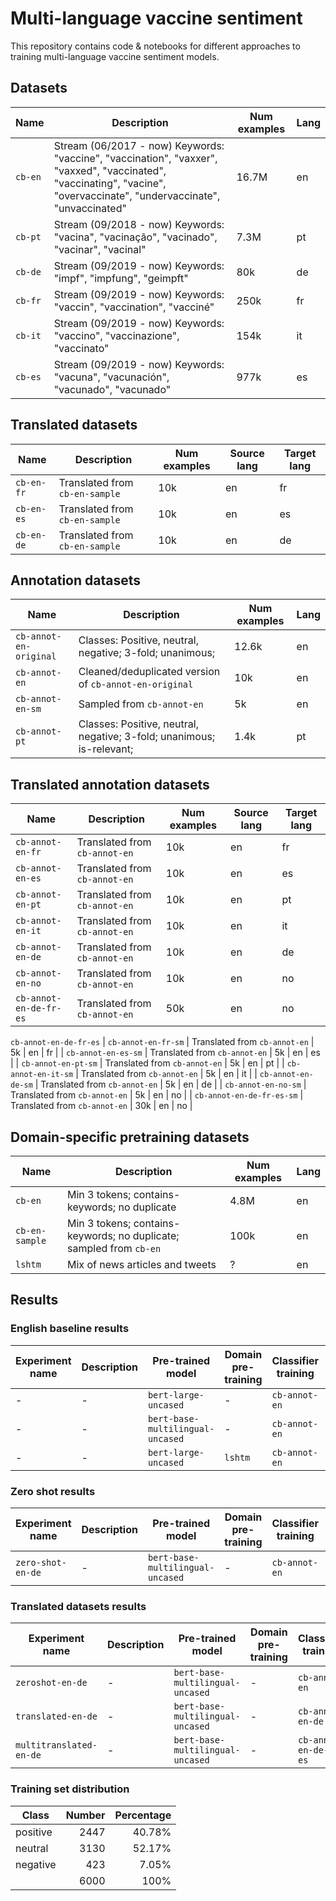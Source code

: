 # Multi-language vaccine sentiment

This repository contains code & notebooks for different approaches to training multi-language vaccine sentiment models.

## Datasets

| Name          | Description           | Num examples  | Lang |
| ------------- | --------------------- | ------------- | ---- |
| `cb-en` | Stream (06/2017 - now) Keywords: "vaccine", "vaccination", "vaxxer", "vaxxed", "vaccinated", "vaccinating", "vacine", "overvaccinate", "undervaccinate", "unvaccinated" | 16.7M | en |
| `cb-pt` | Stream (09/2018 - now) Keywords: "vacina", "vacinação", "vacinado", "vacinar", "vacinal" | 7.3M | pt |
| `cb-de` | Stream (09/2019 - now) Keywords: "impf", "impfung", "geimpft" | 80k | de |
| `cb-fr` | Stream (09/2019 - now) Keywords: "vaccin", "vaccination", "vacciné" | 250k | fr |
| `cb-it` | Stream (09/2019 - now) Keywords: "vaccino", "vaccinazione", "vaccinato" | 154k | it |
| `cb-es` | Stream (09/2019 - now) Keywords: "vacuna", "vacunación", "vacunado", "vacunado" | 977k | es |

## Translated  datasets
| Name          | Description           | Num examples  | Source lang | Target lang |
| ------------- | --------------------- | ------------- | ---- |  ---- |
| `cb-en-fr` | Translated from `cb-en-sample`  | 10k | en | fr |
| `cb-en-es` | Translated from `cb-en-sample` | 10k | en | es |
| `cb-en-de` | Translated from `cb-en-sample` | 10k | en | de |


## Annotation datasets

| Name          | Description           | Num examples  | Lang |
| ------------- | --------------------- | ------------- | ---- |
| `cb-annot-en-original` | Classes: Positive, neutral, negative; 3-fold; unanimous; | 12.6k | en |
| `cb-annot-en` | Cleaned/deduplicated version of `cb-annot-en-original` | 10k | en |
| `cb-annot-en-sm` | Sampled from `cb-annot-en` | 5k | en |
| `cb-annot-pt` | Classes: Positive, neutral, negative; 3-fold; unanimous; is-relevant;  | 1.4k | pt |


## Translated annotation datasets

| Name          | Description           | Num examples  | Source lang | Target lang |
| ------------- | --------------------- | ------------- | ---- |  ---- |
| `cb-annot-en-fr` | Translated from `cb-annot-en`  | 10k | en | fr |
| `cb-annot-en-es` | Translated from `cb-annot-en` | 10k | en | es |
| `cb-annot-en-pt` | Translated from `cb-annot-en` | 10k | en | pt |
| `cb-annot-en-it` | Translated from `cb-annot-en` | 10k | en | it |
| `cb-annot-en-de` | Translated from `cb-annot-en` | 10k | en | de |
| `cb-annot-en-no` | Translated from `cb-annot-en` | 10k | en | no |
| `cb-annot-en-de-fr-es` | Translated from `cb-annot-en` | 50k | en | no |

`cb-annot-en-de-fr-es`
| `cb-annot-en-fr-sm` | Translated from `cb-annot-en`  | 5k | en | fr |
| `cb-annot-en-es-sm` | Translated from `cb-annot-en` | 5k | en | es |
| `cb-annot-en-pt-sm` | Translated from `cb-annot-en` | 5k | en | pt |
| `cb-annot-en-it-sm` | Translated from `cb-annot-en` | 5k | en | it |
| `cb-annot-en-de-sm` | Translated from `cb-annot-en` | 5k | en | de |
| `cb-annot-en-no-sm` | Translated from `cb-annot-en` | 5k | en | no |
| `cb-annot-en-de-fr-es-sm` | Translated from `cb-annot-en` | 30k | en | no |


## Domain-specific pretraining datasets

| Name          | Description           | Num examples  | Lang |
| ------------- | --------------------- | ------------- | ---- |
| `cb-en` | Min 3 tokens; contains-keywords; no duplicate  | 4.8M | en |
| `cb-en-sample` | Min 3 tokens; contains-keywords; no duplicate; sampled from `cb-en`  | 100k | en |
| `lshtm` | Mix of news articles and tweets   | ? | en |



## Results

### English baseline results

| Experiment name          | Description | Pre-trained model | Domain pre-training | Classifier training | Accuracy | F1-macro |
| ------------- | ------------| ------------------| ------------------- | ------------------- |  ------- | -------- |
| - | - | `bert-large-uncased`  | - | `cb-annot-en` | 89.1% | ? |
| - | - | `bert-base-multilingual-uncased`  | - | `cb-annot-en` | 84% | ? |
| - | - | `bert-large-uncased` | `lshtm` | `cb-annot-en` | 92% | ? |

### Zero shot results

| Experiment name | Description | Pre-trained model | Domain pre-training | Classifier training | Evaluation dataset | Accuracy | F1-macro |
| ------------- | ------------| ------------------| ------------------- | ------------------- |  ------- | -------- | -------- |
| `zero-shot-en-de` | - | `bert-base-multilingual-uncased`  | - | `cb-annot-en` | `cb-annot-de` | - | - |


### Translated datasets results

| Experiment name | Description | Pre-trained model | Domain pre-training | Classifier training | Evaluation dataset | Accuracy | F1-macro |
| ------------- | ------------| ------------------| ------------------- | ------------------- |  ------- | -------- | -------- |
| `zeroshot-en-de` | - | `bert-base-multilingual-uncased`  | - | `cb-annot-en` | `cb-annot-de` | - | - |
| `translated-en-de` | - | `bert-base-multilingual-uncased`  | - | `cb-annot-en-de` | `cb-annot-de` | - | - |
| `multitranslated-en-de` | - | `bert-base-multilingual-uncased`  | - | `cb-annot-en-de-fr-es` | `cb-annot-de` | - | - |

### Training set distribution
| Class | Number | Percentage |
| ------------- | -----------:| -----------------:|
| positive	| 2447| 	40.78%| 
| neutral	| 3130	| 52.17%| 
| negative	| 423	| 7.05%| 
| 	| 6000	| 100%| 
